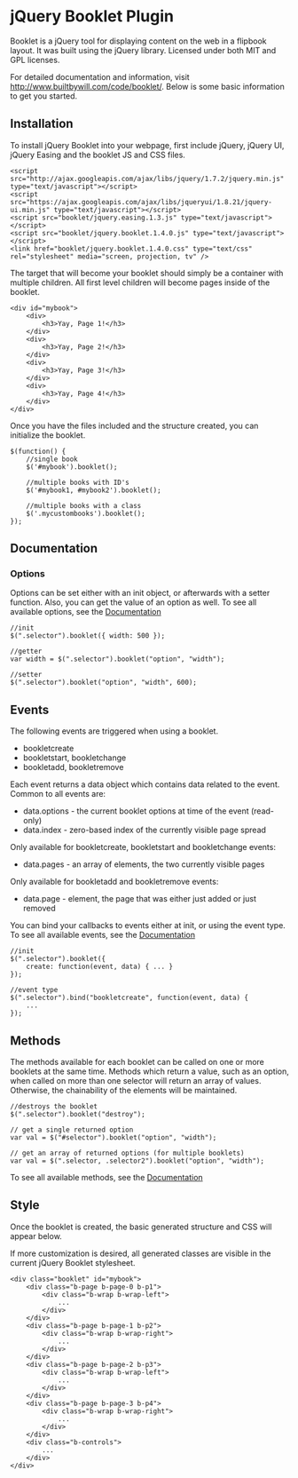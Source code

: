 # jQuery Booklet Plugin

Booklet is a jQuery tool for displaying content on the web in a flipbook layout. 
It was built using the jQuery library. Licensed under both MIT and GPL licenses.

For detailed documentation and information, visit http://www.builtbywill.com/code/booklet/. 
Below is some basic information to get you started.

## Installation

To install jQuery Booklet into your webpage, first include jQuery, jQuery UI, jQuery Easing 
and the booklet JS and CSS files.

	<script src="http://ajax.googleapis.com/ajax/libs/jquery/1.7.2/jquery.min.js" type="text/javascript"></script>
	<script src="https://ajax.googleapis.com/ajax/libs/jqueryui/1.8.21/jquery-ui.min.js" type="text/javascript"></script>
	<script src="booklet/jquery.easing.1.3.js" type="text/javascript"></script>
	<script src="booklet/jquery.booklet.1.4.0.js" type="text/javascript"></script>
	<link href="booklet/jquery.booklet.1.4.0.css" type="text/css" rel="stylesheet" media="screen, projection, tv" />

The target that will become your booklet should simply be a container with multiple children. All first level children will become
pages inside of the booklet.

	<div id="mybook">
		<div> 
			<h3>Yay, Page 1!</h3>
		</div>
		<div> 
			<h3>Yay, Page 2!</h3>
		</div>
		<div> 
			<h3>Yay, Page 3!</h3>
		</div>
		<div> 
			<h3>Yay, Page 4!</h3>
		</div>
	</div>

Once you have the files included and the structure created, you can initialize the booklet.

	$(function() {
		//single book
		$('#mybook').booklet();
	
		//multiple books with ID's
		$('#mybook1, #mybook2').booklet();
	
		//multiple books with a class
		$('.mycustombooks').booklet();
	});

## Documentation
### Options

Options can be set either with an init object, or afterwards with a setter function. Also, you can get the value of an option 
as well. To see all available options, see the [Documentation](http://www.builtbywill.com/code/booklet/documentation)

	//init
	$(".selector").booklet({ width: 500 });
	
	//getter
	var width = $(".selector").booklet("option", "width");
	
	//setter
	$(".selector").booklet("option", "width", 600);
	

## Events

The following events are triggered when using a booklet.

* bookletcreate
* bookletstart, bookletchange
* bookletadd, bookletremove

Each event returns a data object which contains data related to the event. Common to all events are:

* data.options - the current booklet options at time of the event (read-only)
* data.index - zero-based index of the currently visible page spread

Only available for bookletcreate, bookletstart and bookletchange events:

* data.pages - an array of elements, the two currently visible pages

Only available for bookletadd and bookletremove events:

* data.page - element, the page that was either just added or just removed

You can bind your callbacks to events either at init, or using the event type. 
To see all available events, see the [Documentation](http://www.builtbywill.com/code/booklet/documentation)

	//init
	$(".selector").booklet({
		create: function(event, data) { ... }
	});
	
	//event type
	$(".selector").bind("bookletcreate", function(event, data) {
		...
	});

## Methods
The methods available for each booklet can be called on one or more booklets at the same time. 
Methods which return a value, such as an option, when called on more than one selector will return an array of values. 
Otherwise, the chainability of the elements will be maintained.

	//destroys the booklet
	$(".selector").booklet("destroy");
	
	// get a single returned option
	var val = $("#selector").booklet("option", "width");
	
	// get an array of returned options (for multiple booklets)
	var val = $(".selector, .selector2").booklet("option", "width");

To see all available methods, see the [Documentation](http://www.builtbywill.com/code/booklet/documentation)

## Style

Once the booklet is created, the basic generated structure and CSS will appear below.

If more customization is desired, all generated classes are visible in the current jQuery Booklet stylesheet.

	<div class="booklet" id="mybook">
	    <div class="b-page b-page-0 b-p1">
	        <div class="b-wrap b-wrap-left">
	            ...
	        </div>
	    </div>
	    <div class="b-page b-page-1 b-p2">
	        <div class="b-wrap b-wrap-right">
	            ...
	        </div>
	    </div>
	    <div class="b-page b-page-2 b-p3">
	        <div class="b-wrap b-wrap-left">
	            ...
	        </div>
	    </div>
	    <div class="b-page b-page-3 b-p4">
	        <div class="b-wrap b-wrap-right">
	            ...
	        </div>
	    </div>
	    <div class="b-controls">
	        ...
	    </div>
	</div>
